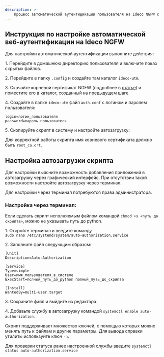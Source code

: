 ```yaml
---
description: >-
    Процесс автоматической аутентификации пользователя на Ideco NGFW с помощью скрипта при входе в систему.
---
```


## Инструкция по настройке автоматической веб-аутентификации на Ideco NGFW

Для настройки автоматической аутентификации выполните действия:

1\. Перейдите в домашнюю директорию пользователя и включите показ скрытых файлов.

2\. Перейдите в папку `.config` и создайте там каталог `ideco-utm`.

3\. Скачайте корневой сертификат NGFW (подробнее в [статье](../../settings/services/certificates/README.md)) и поместите его в каталог, созданный на предыдущем шаге.

4\. Cоздайте в папке `ideco-utm` файл `auth.conf` с логином и паролем пользователя:

```
login=логин_пользователя
password=пароль_пользователя
```

5\. Cкопируйте скрипт в систему и настройте автозагрузку:


Для корректной работы скрипта имя корневого сертификата должно быть `root_ca.crt`.

## Настройка автозагрузки скрипта

Для настройки выясните возможность добавления приложений в автозагрузку через графический интерфейс. При отсутствии такой возможности настройте автозагрузку через терминал.

Для настройки через терминал потребуются права администратора.

### Настройка через терминал:

Если сделать скрипт исполняемым файлом командой `chmod +x <путь до скрипта>`, можно не указывать путь до python.

1\. Откройте терминал и введите команду \
`sudo nano /etc/systemd/system/auto-authorization.service`

2\. Заполните файл следующим образом:

```
[Unit]
Description=Auto-Authorization

[Service]
Type=simple
User=имя_пользователя_в_системе
ExecStart=полный_путь_до_python полный_путь_до_скрипта

[Install]
WantedBy=multi-user.target
```

3\. Сохраните файл и выйдите из редактора.

4\. Добавьте службу в автозагрузку командой `systemctl enable auto-authorization`.

Скрипт поддерживает множество ключей, с помощью которых можно менять путь к файлам и другие параметры. Для вывода справки утилиты используйте ключ `-h`.

Для проверки статуса ранее настроенной службы введите `systemctl status auto-authorization.service`

